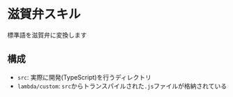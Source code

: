 # 滋賀弁スキル

標準語を滋賀弁に変換します

## 構成

- `src`: 実際に開発(TypeScript)を行うディレクトリ
- `lambda/custom`: `src`からトランスパイルされた`.js`ファイルが格納されている